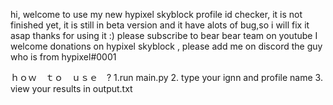 hi, welcome to use my new hypixel skyblock profile id checker, it is not finished yet, it is still in beta version and it have alots of bug,so i will fix it asap
thanks for using it :)
please subscribe to bear bear team on youtube
I welcome donations on hypixel skyblock , please add me on discord the guy who is from hypixel#0001


ｈｏｗ　ｔｏ　ｕｓｅ　?
1.run main.py
2. type your ignn and profile name
3. view your results in output.txt